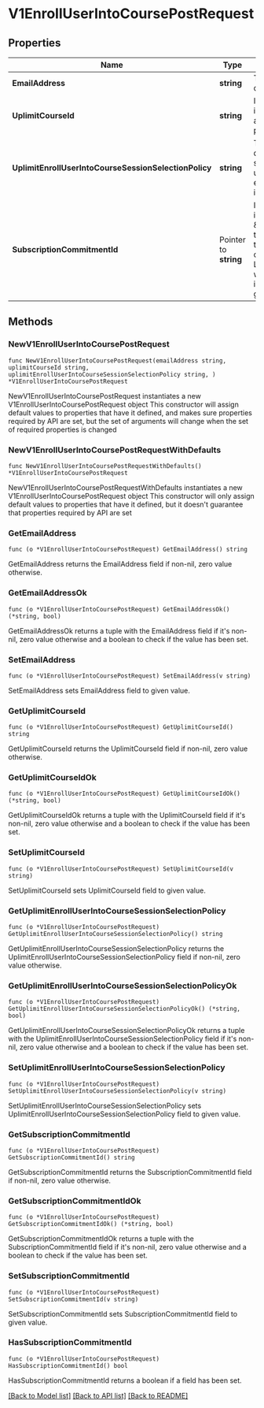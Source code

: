 # V1EnrollUserIntoCoursePostRequest

## Properties

Name | Type | Description | Notes
------------ | ------------- | ------------- | -------------
**EmailAddress** | **string** | The email address of the user. | 
**UplimitCourseId** | **string** | Internal ID to identify the course across the Uplimit platform. | 
**UplimitEnrollUserIntoCourseSessionSelectionPolicy** | **string** | The policy to decide which session to enroll a user into when enrolling the user into a course. | 
**SubscriptionCommitmentId** | Pointer to **string** | Internal ID to identify the \&quot;group\&quot; the user belongs to within your organization. Leaving this blank will enroll the user into the default group. | [optional] 

## Methods

### NewV1EnrollUserIntoCoursePostRequest

`func NewV1EnrollUserIntoCoursePostRequest(emailAddress string, uplimitCourseId string, uplimitEnrollUserIntoCourseSessionSelectionPolicy string, ) *V1EnrollUserIntoCoursePostRequest`

NewV1EnrollUserIntoCoursePostRequest instantiates a new V1EnrollUserIntoCoursePostRequest object
This constructor will assign default values to properties that have it defined,
and makes sure properties required by API are set, but the set of arguments
will change when the set of required properties is changed

### NewV1EnrollUserIntoCoursePostRequestWithDefaults

`func NewV1EnrollUserIntoCoursePostRequestWithDefaults() *V1EnrollUserIntoCoursePostRequest`

NewV1EnrollUserIntoCoursePostRequestWithDefaults instantiates a new V1EnrollUserIntoCoursePostRequest object
This constructor will only assign default values to properties that have it defined,
but it doesn't guarantee that properties required by API are set

### GetEmailAddress

`func (o *V1EnrollUserIntoCoursePostRequest) GetEmailAddress() string`

GetEmailAddress returns the EmailAddress field if non-nil, zero value otherwise.

### GetEmailAddressOk

`func (o *V1EnrollUserIntoCoursePostRequest) GetEmailAddressOk() (*string, bool)`

GetEmailAddressOk returns a tuple with the EmailAddress field if it's non-nil, zero value otherwise
and a boolean to check if the value has been set.

### SetEmailAddress

`func (o *V1EnrollUserIntoCoursePostRequest) SetEmailAddress(v string)`

SetEmailAddress sets EmailAddress field to given value.


### GetUplimitCourseId

`func (o *V1EnrollUserIntoCoursePostRequest) GetUplimitCourseId() string`

GetUplimitCourseId returns the UplimitCourseId field if non-nil, zero value otherwise.

### GetUplimitCourseIdOk

`func (o *V1EnrollUserIntoCoursePostRequest) GetUplimitCourseIdOk() (*string, bool)`

GetUplimitCourseIdOk returns a tuple with the UplimitCourseId field if it's non-nil, zero value otherwise
and a boolean to check if the value has been set.

### SetUplimitCourseId

`func (o *V1EnrollUserIntoCoursePostRequest) SetUplimitCourseId(v string)`

SetUplimitCourseId sets UplimitCourseId field to given value.


### GetUplimitEnrollUserIntoCourseSessionSelectionPolicy

`func (o *V1EnrollUserIntoCoursePostRequest) GetUplimitEnrollUserIntoCourseSessionSelectionPolicy() string`

GetUplimitEnrollUserIntoCourseSessionSelectionPolicy returns the UplimitEnrollUserIntoCourseSessionSelectionPolicy field if non-nil, zero value otherwise.

### GetUplimitEnrollUserIntoCourseSessionSelectionPolicyOk

`func (o *V1EnrollUserIntoCoursePostRequest) GetUplimitEnrollUserIntoCourseSessionSelectionPolicyOk() (*string, bool)`

GetUplimitEnrollUserIntoCourseSessionSelectionPolicyOk returns a tuple with the UplimitEnrollUserIntoCourseSessionSelectionPolicy field if it's non-nil, zero value otherwise
and a boolean to check if the value has been set.

### SetUplimitEnrollUserIntoCourseSessionSelectionPolicy

`func (o *V1EnrollUserIntoCoursePostRequest) SetUplimitEnrollUserIntoCourseSessionSelectionPolicy(v string)`

SetUplimitEnrollUserIntoCourseSessionSelectionPolicy sets UplimitEnrollUserIntoCourseSessionSelectionPolicy field to given value.


### GetSubscriptionCommitmentId

`func (o *V1EnrollUserIntoCoursePostRequest) GetSubscriptionCommitmentId() string`

GetSubscriptionCommitmentId returns the SubscriptionCommitmentId field if non-nil, zero value otherwise.

### GetSubscriptionCommitmentIdOk

`func (o *V1EnrollUserIntoCoursePostRequest) GetSubscriptionCommitmentIdOk() (*string, bool)`

GetSubscriptionCommitmentIdOk returns a tuple with the SubscriptionCommitmentId field if it's non-nil, zero value otherwise
and a boolean to check if the value has been set.

### SetSubscriptionCommitmentId

`func (o *V1EnrollUserIntoCoursePostRequest) SetSubscriptionCommitmentId(v string)`

SetSubscriptionCommitmentId sets SubscriptionCommitmentId field to given value.

### HasSubscriptionCommitmentId

`func (o *V1EnrollUserIntoCoursePostRequest) HasSubscriptionCommitmentId() bool`

HasSubscriptionCommitmentId returns a boolean if a field has been set.


[[Back to Model list]](../README.md#documentation-for-models) [[Back to API list]](../README.md#documentation-for-api-endpoints) [[Back to README]](../README.md)


